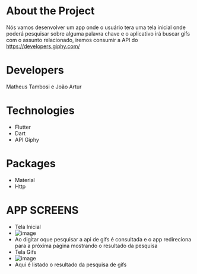 # About the Project
Nós vamos desenvolver um app onde o usuário tera uma tela inicial onde poderá pesquisar sobre alguma palavra chave e o aplicativo irá buscar gifs com o assunto relacionado, iremos consumir a API do https://developers.giphy.com/

# Developers
Matheus Tambosi e João Artur

# Technologies
- Flutter
- Dart
- API Giphy

# Packages
- Material
- Http

# APP SCREENS
- Tela Inicial
- ![image](https://user-images.githubusercontent.com/61556834/145293275-58794bdf-4add-417d-a326-81e2fd63359d.png)
- Ao digitar oque pesquisar a api de gifs é consultada e o app redireciona para a próxima página mostrando o resultado da pesquisa
- Tela Gifs
- ![image](https://user-images.githubusercontent.com/61556834/145293447-1fa2b49b-96a7-4f5d-8a87-1025f630aaea.png)
- Aqui é listado o resultado da pesquisa de gifs

